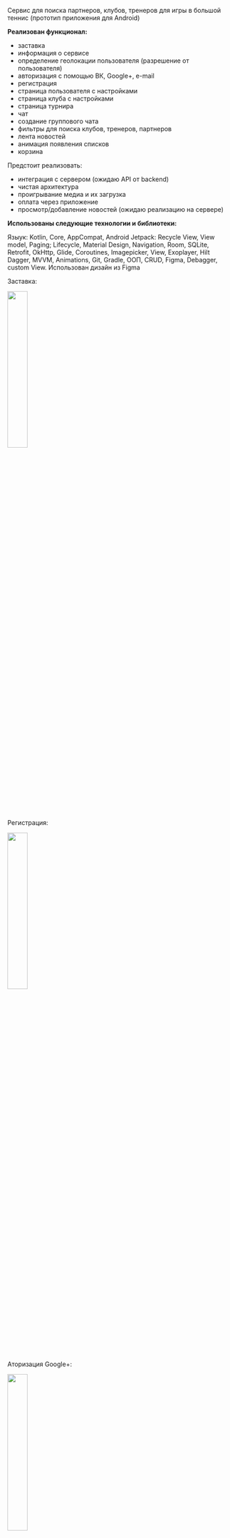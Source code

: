Сервис для поиска партнеров, клубов, тренеров для игры в большой теннис (прототип приложения для Android)

**Реализован функционал:** 

- заставка
- информация о сервисе
- определение геолокации пользователя (разрешение от пользователя)
- авторизация с помощью ВК, Google+, e-mail
- регистрация 
- страница пользователя с настройками
- страница клуба с настройками
- страница турнира
- чат
- создание группового чата
- фильтры для поиска клубов, тренеров, партнеров
- лента новостей
- анимация появления списков
- корзина

Предстоит реализовать:

- интеграция с сервером (ожидаю API от backend)
- чистая архитектура
- проигрывание медиа и их загрузка 
- оплата через приложение 
- просмотр/добавление новостей (ожидаю реализацию на сервере)

**Использованы следующие технологии и библиотеки:**

Языук: Kotlin, 
Core, AppCompat, Android Jetpack: Recycle View, View model, Paging; Lifecycle, Material Design, Navigation, Room, SQLite, Retrofit, OkHttp, Glide, Coroutines, 
Imagepicker, View, Exoplayer, Hilt Dagger, MVVM, Animations, Git, Gradle, ООП, CRUD, Figma, Debagger, custom View.
Использован дизайн из Figma 

Заставка:

<img src="https://user-images.githubusercontent.com/88279403/177949008-82350bd5-585a-42da-8f96-6fbbbbe4f2e9.png" width=30% height=30%>

Регистрация:  

<img src="https://user-images.githubusercontent.com/88279403/177949038-6263afde-4889-48d0-81ed-6a8dc4c8c16a.png" width=30% height=30%>

Аторизация Google+:  

<img src="https://user-images.githubusercontent.com/88279403/177948952-20625f05-a8c8-40c9-9c1e-24a844e02f2d.png" width=30% height=30%>

Авторизация ВК:

<img src="https://user-images.githubusercontent.com/88279403/177948958-80aee31e-67ec-437f-8e83-13e79b07dcaf.png" width=30% height=30%>

<img src="https://user-images.githubusercontent.com/88279403/177948960-b82a6dee-663f-4486-ba51-2a33b2e191c8.png" width=30% height=30%>

Авторизация электронная почта:

<img src="https://user-images.githubusercontent.com/88279403/177948980-bcb83260-3fbe-4823-8c73-0fbd17b59a99.png" width=30% height=30%>

Включение определения геолокации по кнопке в приложении:

<img src="https://user-images.githubusercontent.com/88279403/177948993-fa678228-90d7-465a-8a30-62234eaacf16.png" width=30% height=30%>

<img src="https://user-images.githubusercontent.com/88279403/177948998-ef087cf9-5ebd-4470-a357-96c635f625a3.png" width=30% height=30%>

Добавление новости:

<img src="https://user-images.githubusercontent.com/88279403/177949006-07c4ffc4-6f31-45ef-9326-f99d246f979b.png" width=30% height=30%>

Список игроков:

<img src="https://user-images.githubusercontent.com/88279403/177949011-52b95103-b7c1-423c-8291-a1ac46bfe5a0.png" width=30% height=30%>

Информация о сервисе (одна из страниц):

<img src="https://user-images.githubusercontent.com/88279403/177949019-84ce12a2-81c3-46b3-8b3f-99eeac605c16.png" width=30% height=30%>

Список новостей:

<img src="https://user-images.githubusercontent.com/88279403/177949031-bdffeb67-9315-4e8e-898f-5c01232c536c.png" width=30% height=30%>

Настройки профиля пользователя:

<img src="https://user-images.githubusercontent.com/88279403/177949033-1f4a1510-b852-4b34-8554-38868f2bdcc0.png" width=30% height=30%>

Профиль пользователя: 

<img src="https://user-images.githubusercontent.com/88279403/177949034-5d026526-a3f2-424b-8ffc-a74d28b8e1ab.png" width=30% height=30%>

<img src="https://user-images.githubusercontent.com/88279403/177949035-db4f8cc4-1941-43b1-909c-464ec5af3c77.png" width=30% height=30%>

Редактирование профиля пользователя:

<img src="https://user-images.githubusercontent.com/88279403/177949040-d8f50ea0-b73e-43ff-96ad-8a887b09d2fb.png" width=30% height=30%>

Создание группового чата: 

<img src="https://user-images.githubusercontent.com/88279403/177949044-5aa44b0b-1998-4d45-9e37-6f7f022fcb2e.png" width=30% height=30%>

Сообщения/уведомления:

<img src="https://user-images.githubusercontent.com/88279403/177949046-6e2d1d7c-b140-4439-8d4b-b52843e3b896.png" width=30% height=30%>

Список клубов:

<img src="https://user-images.githubusercontent.com/88279403/177949048-f94fa345-ece9-4016-9011-a2f898d4b804.png" width=30% height=30%>

Страница клуба:

<img src="https://user-images.githubusercontent.com/88279403/177949060-7d4c67cc-7e28-4b6d-b87e-c452ff5bc5b7.png" width=30% height=30%>

<img src="https://user-images.githubusercontent.com/88279403/177949054-16dc58e7-569a-4e75-8717-64fdc652a3c4.png" width=30% height=30%>

<img src="https://user-images.githubusercontent.com/88279403/177949058-23ad7175-bcc8-449e-8ffe-9d022142f5eb.png" width=30% height=30%>

Турнир:

<img src="https://user-images.githubusercontent.com/88279403/177949061-75214d76-fdcc-4d2b-a7ec-68282146558f.png" width=30% height=30%>

Список турниров:

<img src="https://user-images.githubusercontent.com/88279403/177949067-d272387c-57d0-4dec-a9d7-0ea533c1bed0.png" width=30% height=30%>

Фильтр:

<img src="https://user-images.githubusercontent.com/88279403/177949073-5f786289-8f3e-491d-8f29-6011790a949b.png" width=30% height=30%>

Чат:

<img src="https://user-images.githubusercontent.com/88279403/177949075-117d66bb-d2a8-43f0-9644-cd6cb6664296.png" width=30% height=30%>

